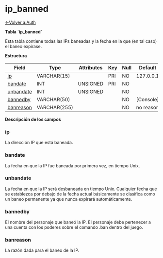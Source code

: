 # ip\_banned

[<-Volver a:Auth](database-auth.md)

**Tabla \`ip\_banned\`**

Esta tabla contiene todas las IPs baneadas y la fecha en la que (en tal caso) el baneo expirase.

**Estructura**

| Field          | Type         | Attributes | Key | Null | Default   | Extra | Comment |
|----------------|--------------|------------|-----|------|-----------|-------|---------|
| [ip][1]        | VARCHAR(15)  |            | PRI | NO   | 127.0.0.1 |       |         |
| [bandate][2]   | INT      | UNSIGNED   | PRI | NO   |           |       |         |
| [unbandate][3] | INT      | UNSIGNED   |     | NO   |           |       |         |
| [bannedby][4]  | VARCHAR(50)  |            |     | NO   | [Console] |       |         |
| [banreason][5] | VARCHAR(255) |            |     | NO   | no reason |       |         |

[1]: #ip
[2]: #bandate
[3]: #unbandate
[4]: #bannedby
[5]: #banreason

**Descripción de los campos**

### ip

La dirección IP que está baneada.

### bandate

La fecha en que la IP fue baneada por primera vez, en tiempo Unix.

### unbandate

La fecha en que la IP será desbaneada en tiempo Unix. Cualquier fecha que se establezca por debajo de la fecha actual básicamente se clasifica como un baneo permanente ya que nunca expirará automáticamente.

### bannedby

El nombre del personaje que baneó la IP. El personaje debe pertenecer a una cuenta con los poderes sobre el comando .ban dentro del juego.

### banreason

La razón dada para el baneo de la IP.